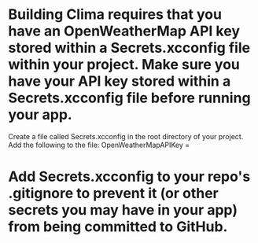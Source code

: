 #  Building Clima requires that you have an OpenWeatherMap API key stored within a Secrets.xcconfig file within your project. Make sure you have your API key stored within a Secrets.xcconfig file before running your app.
Create a file called Secrets.xcconfig in the root directory of your project. Add the following to the file:
OpenWeatherMapAPIKey = <API key goes here>

#  Add Secrets.xcconfig to your repo's .gitignore to prevent it (or other secrets you may have in your app) from being committed to GitHub.